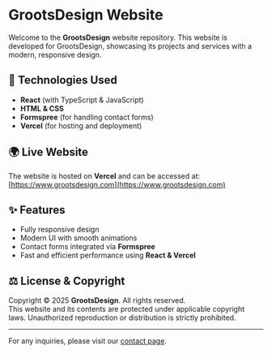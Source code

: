 # GrootsDesign Website

Welcome to the **GrootsDesign** website repository. This website is developed for GrootsDesign, showcasing its projects and services with a modern, responsive design.

## 🚀 Technologies Used

- **React** (with TypeScript & JavaScript)
- **HTML & CSS**
- **Formspree** (for handling contact forms)
- **Vercel** (for hosting and deployment)

## 🌍 Live Website

The website is hosted on **Vercel** and can be accessed at:  
[https://www.grootsdesign.com](https://www.grootsdesign.com)

## ✨ Features

- Fully responsive design  
- Modern UI with smooth animations  
- Contact forms integrated via **Formspree**  
- Fast and efficient performance using **React & Vercel**  

## ⚖️ License & Copyright

Copyright © 2025 **GrootsDesign**. All rights reserved.  
This website and its contents are protected under applicable copyright laws. Unauthorized reproduction or distribution is strictly prohibited.

---

For any inquiries, please visit our [contact page](https://www.grootsdesign.com/contact).
